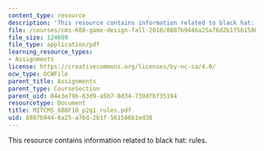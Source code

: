 ```yaml
---
content_type: resource
description: 'This resource contains information related to black hat: rules.'
file: /courses/cms-608-game-design-fall-2010/8887b9446a25a76d2b1f561586b1ed38_MITCMS_608F10_p2g1_rules.pdf
file_size: 124609
file_type: application/pdf
learning_resource_types:
- Assignments
license: https://creativecommons.org/licenses/by-nc-sa/4.0/
ocw_type: OCWFile
parent_title: Assignments
parent_type: CourseSection
parent_uid: 04e3e79b-63d9-a5b7-8d34-739dfbf35194
resourcetype: Document
title: MITCMS_608F10_p2g1_rules.pdf
uid: 8887b944-6a25-a76d-2b1f-561586b1ed38
---
```

This resource contains information related to black hat: rules.